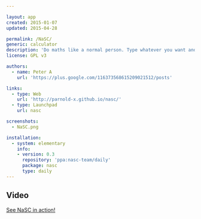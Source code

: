 ```yaml
---

layout: app
created: 2015-01-07
updated: 2015-04-28

permalink: /NaSC/
generic: calculator
description: 'Do maths like a normal person. Type whatever you want and the app smartly figures it out. You can even plug those answers into future equations and if that answer changes, so do the equations.'
license: GPL v3

authors:
  - name: Peter A
    url: 'https://plus.google.com/116373568615209021512/posts'

links:
  - type: Web
    url: 'http://parnold-x.github.io/nasc/'
  - type: Launchpad
    url: nasc

screenshots:
  - NaSC.png

installation:
  - system: elementary
    info:
    - version: 0.3
      repository: 'ppa:nasc-team/daily'
      package: nasc
      type: daily
---
```


## Video
[See NaSC in action!](https://dl.dropboxusercontent.com/u/28321853/screencast1411074345.webm)
